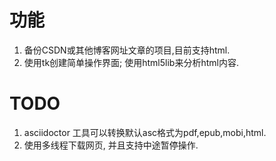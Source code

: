 # 功能
1. 备份CSDN或其他博客网址文章的项目,目前支持html.
2. 使用tk创建简单操作界面; 使用html5lib来分析html内容.

# TODO 
1. asciidoctor 工具可以转换默认asc格式为pdf,epub,mobi,html.
2. 使用多线程下载网页, 并且支持中途暂停操作.